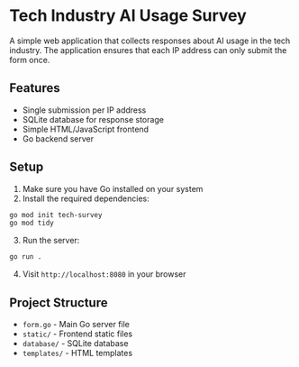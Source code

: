 # Tech Industry AI Usage Survey

A simple web application that collects responses about AI usage in the tech industry. The application ensures that each IP address can only submit the form once.

## Features
- Single submission per IP address
- SQLite database for response storage
- Simple HTML/JavaScript frontend
- Go backend server

## Setup
1. Make sure you have Go installed on your system
2. Install the required dependencies:
```bash
go mod init tech-survey
go mod tidy
```
3. Run the server:
```bash
go run .
```
4. Visit `http://localhost:8080` in your browser

## Project Structure
- `form.go` - Main Go server file
- `static/` - Frontend static files
- `database/` - SQLite database
- `templates/` - HTML templates 